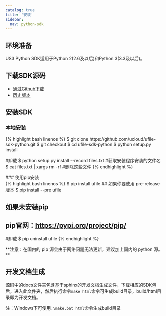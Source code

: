 ```yaml
---
catalog: true  
title: '安装'
sidebar:
  nav: python-sdk
---
```

## 环境准备

US3 Python SDK适用于Python 2(2.6及以后)和Python 3(3.3及以后)。

## 下载SDK源码

* [通过Github下载](https://github.com/ucloud/ufile-sdk-python)
* [历史版本](https://github.com/ucloud/ufile-sdk-python/releases)

## 安装SDK

### 本地安装

<div class="copyable" markdown="1">
{% highlight bash linenos %}
$ git clone https://github.com/ucloud/ufile-sdk-python.git
$ git checkout <tag/branch>
$ cd ufile-sdk-python
$ python setup.py install

#卸载
$ python setup.py install --record files.txt #获取安装程序安装的文件名
$ cat files.txt | xargs rm -rf               #删除这些文件
{% endhighlight %}
</div>
### 使用pip安装

<div class="copyable" markdown="1">
{% highlight bash linenos %}
$ pip install ufile
## 如果你要使用 pre-release 版本
$ pip install --pre ufile

## 如果未安装pip
## pip官网：https://pypi.org/project/pip/

#卸载
$ pip uninstall ufile
{% endhighlight %}
</div>**注意：在国内的 pip 源会由于网络问题无法更新，建议加上国内的 python 源。**

## 开发文档生成

源码中的docs文件夹包含基于sphinx的开发文档生成文件，下载相应的SDK包后，进入此文件夹，然后执行命令`make html`命令可生成build目录，build/html目录即为开发文档。

注：Windows下可使用`.\make.bat html`命令生成build目录